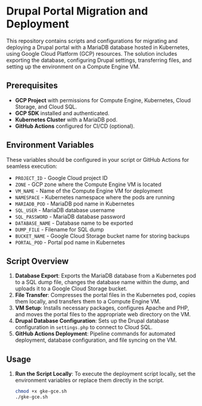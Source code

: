 # Drupal Portal Migration and Deployment

This repository contains scripts and configurations for migrating and deploying a Drupal portal with a MariaDB database hosted in Kubernetes, using Google Cloud Platform (GCP) resources. The solution includes exporting the database, configuring Drupal settings, transferring files, and setting up the environment on a Compute Engine VM. 

## Prerequisites

- **GCP Project** with permissions for Compute Engine, Kubernetes, Cloud Storage, and Cloud SQL.
- **GCP SDK** installed and authenticated.
- **Kubernetes Cluster** with a MariaDB pod.
- **GitHub Actions** configured for CI/CD (optional).

## Environment Variables

These variables should be configured in your script or GitHub Actions for seamless execution:

- `PROJECT_ID` - Google Cloud project ID
- `ZONE` - GCP zone where the Compute Engine VM is located
- `VM_NAME` - Name of the Compute Engine VM for deployment
- `NAMESPACE` - Kubernetes namespace where the pods are running
- `MARIADB_POD` - MariaDB pod name in Kubernetes
- `SQL_USER` - MariaDB database username
- `SQL_PASSWORD` - MariaDB database password
- `DATABASE_NAME` - Database name to be exported
- `DUMP_FILE` - Filename for SQL dump
- `BUCKET_NAME` - Google Cloud Storage bucket name for storing backups
- `PORTAL_POD` - Portal pod name in Kubernetes

## Script Overview

1. **Database Export**: Exports the MariaDB database from a Kubernetes pod to a SQL dump file, changes the database name within the dump, and uploads it to a Google Cloud Storage bucket.
2. **File Transfer**: Compresses the portal files in the Kubernetes pod, copies them locally, and transfers them to a Compute Engine VM.
3. **VM Setup**: Installs necessary packages, configures Apache and PHP, and moves the portal files to the appropriate web directory on the VM.
4. **Drupal Database Configuration**: Sets up the Drupal database configuration in `settings.php` to connect to Cloud SQL.
5. **GitHub Actions Deployment**: Pipeline commands for automated deployment, database configuration, and file syncing on the VM.

## Usage

1. **Run the Script Locally**:
   To execute the deployment script locally, set the environment variables or replace them directly in the script.

   ```bash
   chmod +x gke-gce.sh
   ./gke-gce.sh
